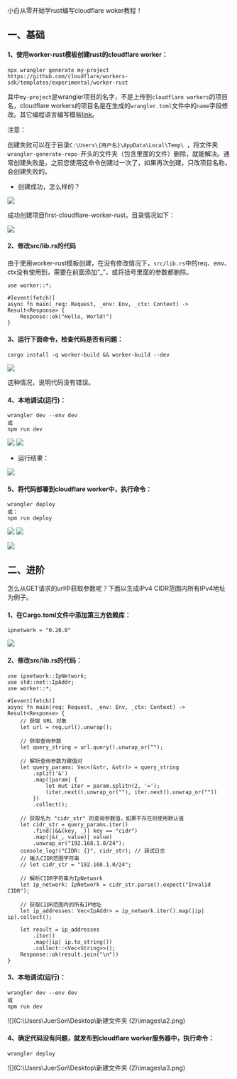 小白从零开始学rust编写cloudflare woker教程！

## 一、基础

#### 1、使用worker-rust模板创建rust的cloudflare worker：

```
npx wrangler generate my-project https://github.com/cloudflare/workers-sdk/templates/experimental/worker-rust
```

其中`my-project`是wrangler项目的名字，不是上传到`cloudflare workers`的项目名，cloudflare workers的项目名是在生成的`wrangler.toml`文件中的`name`字段修改。其它编程语言编写模板[link](https://github.com/cloudflare/workers-sdk/tree/main/templates/experimental)。

注意：

创建失败可以在于目录`C:\Users\{用户名}\AppData\Local\Temp\ `，将文件夹`wrangler-generate-repo-`开头的文件夹（包含里面的文件）删除，就能解决。通常创建失败是，之前您使用这命令创建过一次了，如果再次创建，只改项目名称，会创建失败的。

- 创建成功，怎么样的？

![](images\1.png)

成功创建项目first-cloudflare-worker-rust，目录情况如下：

<img src="images\2.png" />

#### 2、修改src/lib.rs的代码

由于使用worker-rust模板创建，在没有修改情况下，`src/lib.rs`中的req、env、ctx没有使用到，需要在前面添加“_”，或将括号里面的参数都删除。

```
use worker::*;

#[event(fetch)]
async fn main(_req: Request, _env: Env, _ctx: Context) -> Result<Response> {
    Response::ok("Hello, World!")
}
```

#### 3、运行下面命令，检查代码是否有问题：

```
cargo install -q worker-build && worker-build --dev
```

<img src="images\3.png" />

这种情况，说明代码没有错误。

#### 4、本地调试(运行)：

```
wrangler dev --env dev
或
npm run dev
```

<img src="images\4-1.png" />

<img src="images\4-2.png" />

- 运行结果：

<img src="images\5.png" />

#### 5、将代码部署到cloudflare worker中，执行命令：

```
wrangler deploy
或：
npm run deploy
```

<img src="images\6.png" />

<img src="images\7.png" />

![](images\8.png)

## 二、进阶

怎么从GET请求的url中获取参数呢？下面以生成IPv4 CIDR范围内所有IPv4地址为例子。

#### 1、在Cargo.toml文件中添加第三方依赖库：

```
ipnetwork = "0.20.0"
```

<img src="images\a1.png" />

#### 2、修改src/lib.rs的代码：

```
use ipnetwork::IpNetwork;
use std::net::IpAddr;
use worker::*;

#[event(fetch)]
async fn main(req: Request, _env: Env, _ctx: Context) -> Result<Response> {
    // 获取 URL 对象
    let url = req.url().unwrap();

    // 获取查询参数
    let query_string = url.query().unwrap_or("");

    // 解析查询参数为键值对
    let query_params: Vec<(&str, &str)> = query_string
        .split('&')
        .map(|param| {
            let mut iter = param.splitn(2, '=');
            (iter.next().unwrap_or(""), iter.next().unwrap_or(""))
        })
        .collect();

    // 获取名为 "cidr_str" 的查询参数值，如果不存在则使用默认值
    let cidr_str = query_params.iter()
        .find(|&&(key, _)| key == "cidr")
        .map(|&(_, value)| value)
        .unwrap_or("192.168.1.0/24");
    console_log!("CIDR: {}", cidr_str); // 调试日志
    // 输入CIDR范围字符串
    // let cidr_str = "192.168.1.0/24";

    // 解析CIDR字符串为IpNetwork
    let ip_network: IpNetwork = cidr_str.parse().expect("Invalid CIDR");

    // 获取CIDR范围内的所有IP地址
    let ip_addresses: Vec<IpAddr> = ip_network.iter().map(|ip| ip).collect();

    let result = ip_addresses
        .iter()
        .map(|ip| ip.to_string())
        .collect::<Vec<String>>();
    Response::ok(result.join("\n"))
}
```

#### 3、本地调试(运行)：

```
wrangler dev --env dev
或
npm run dev
```

![](C:\Users\JuerSon\Desktop\新建文件夹 (2)\images\a2.png)

#### 4、确定代码没有问题，就发布到cloudflare worker服务器中，执行命令：

```
wrangler deploy
```

![](C:\Users\JuerSon\Desktop\新建文件夹 (2)\images\a3.png)
